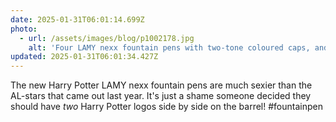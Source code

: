 ```yaml
---
date: 2025-01-31T06:01:14.699Z
photo:
  - url: /assets/images/blog/p1002178.jpg
    alt: 'Four LAMY nexx fountain pens with two-tone coloured caps, and black lacquered barrels, each emblazoned with two Harry Potter logos (a short "HP" and a full "Harry Potter") and a house name: Slytherin, Ravenclaw, Gryffindor, Hufflepuff'
updated: 2025-01-31T06:01:34.427Z
---
```


The new Harry Potter LAMY nexx fountain pens are much sexier than the AL-stars that came out last year. It's just a shame someone decided they should have _two_ Harry Potter logos side by side on the barrel! #fountainpen
